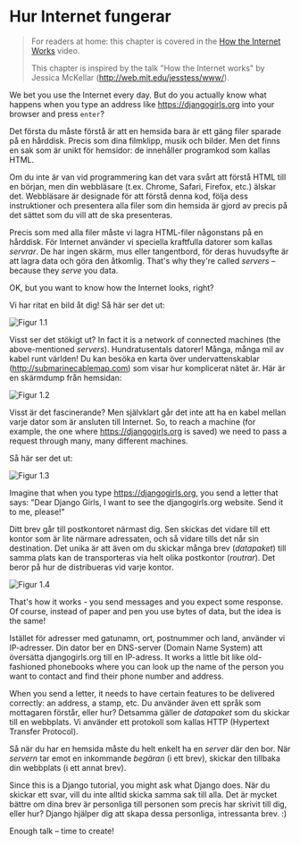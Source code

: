 # Hur Internet fungerar

> For readers at home: this chapter is covered in the [How the Internet Works](https://www.youtube.com/watch?v=oM9yAA09wdc) video.
> 
> This chapter is inspired by the talk "How the Internet works" by Jessica McKellar (http://web.mit.edu/jesstess/www/).

We bet you use the Internet every day. But do you actually know what happens when you type an address like https://djangogirls.org into your browser and press `enter`?

Det första du måste förstå är att en hemsida bara är ett gäng filer sparade på en hårddisk. Precis som dina filmklipp, musik och bilder. Men det finns en sak som är unikt för hemsidor: de innehåller programkod som kallas HTML.

Om du inte är van vid programmering kan det vara svårt att förstå HTML till en början, men din webbläsare (t.ex. Chrome, Safari, Firefox, etc.) älskar det. Webbläsare är designade för att förstå denna kod, följa dess instruktioner och presentera alla filer som din hemsida är gjord av precis på det sättet som du vill att de ska presenteras.

Precis som med alla filer måste vi lagra HTML-filer någonstans på en hårddisk. För Internet använder vi speciella kraftfulla datorer som kallas *servrar*. De har ingen skärm, mus eller tangentbord, för deras huvudsyfte är att lagra data och göra den åtkomlig. That's why they're called *servers* – because they *serve* you data.

OK, but you want to know how the Internet looks, right?

Vi har ritat en bild åt dig! Så här ser det ut:

![Figur 1.1](images/internet_1.png)

Visst ser det stökigt ut? In fact it is a network of connected machines (the above-mentioned *servers*). Hundratusentals datorer! Många, många mil av kabel runt världen! Du kan besöka en karta över undervattenskablar (http://submarinecablemap.com) som visar hur komplicerat nätet är. Här är en skärmdump från hemsidan:

![Figur 1.2](images/internet_3.png)

Visst är det fascinerande? Men självklart går det inte att ha en kabel mellan varje dator som är ansluten till Internet. So, to reach a machine (for example, the one where https://djangogirls.org is saved) we need to pass a request through many, many different machines.

Så här ser det ut:

![Figur 1.3](images/internet_2.png)

Imagine that when you type https://djangogirls.org, you send a letter that says: "Dear Django Girls, I want to see the djangogirls.org website. Send it to me, please!"

Ditt brev går till postkontoret närmast dig. Sen skickas det vidare till ett kontor som är lite närmare adressaten, och så vidare tills det når sin destination. Det unika är att även om du skickar många brev (*datapaket*) till samma plats kan de transporteras via helt olika postkontor (*routrar*). Det beror på hur de distribueras vid varje kontor.

![Figur 1.4](images/internet_4.png)

That's how it works - you send messages and you expect some response. Of course, instead of paper and pen you use bytes of data, but the idea is the same!

Istället för adresser med gatunamn, ort, postnummer och land, använder vi IP-adresser. Din dator ber en DNS-server (Domain Name System) att översätta djangogirls.org till en IP-adress. It works a little bit like old-fashioned phonebooks where you can look up the name of the person you want to contact and find their phone number and address.

When you send a letter, it needs to have certain features to be delivered correctly: an address, a stamp, etc. Du använder även ett språk som mottagaren förstår, eller hur? Detsamma gäller de *datapaket* som du skickar till en webbplats. Vi använder ett protokoll som kallas HTTP (Hypertext Transfer Protocol).

Så när du har en hemsida måste du helt enkelt ha en *server* där den bor. När *servern* tar emot en inkommande *begäran* (i ett brev), skickar den tillbaka din webbplats (i ett annat brev).

Since this is a Django tutorial, you might ask what Django does. När du skickar ett svar, vill du inte alltid skicka samma sak till alla. Det är mycket bättre om dina brev är personliga till personen som precis har skrivit till dig, eller hur? Django hjälper dig att skapa dessa personliga, intressanta brev. :)

Enough talk – time to create!